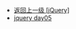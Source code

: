 - [返回上一级 [jQuery]](page/web前端/teacher/JS/jQuery/)
- [jquery day05](page/web前端/teacher/JS/jQuery/jquery%20day05/)
